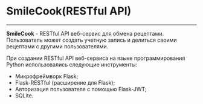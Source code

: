 # SmileCook(RESTful API)
______________________________________________

__SmileCook__  - RESTful API веб-сервис для обмена рецептами. Пользователь может 
создать учетную запись и делиться своими рецептами с другими пользователями.

При создании RESTful API веб-сервиса на языке программирования Python использовались следующие инструменты:
- Микрофреймворк Flask;
- Flask-RESTful (расширение для Flask);
- Авторизация пользователя с помощью Flask-JWT;
- SQLite.